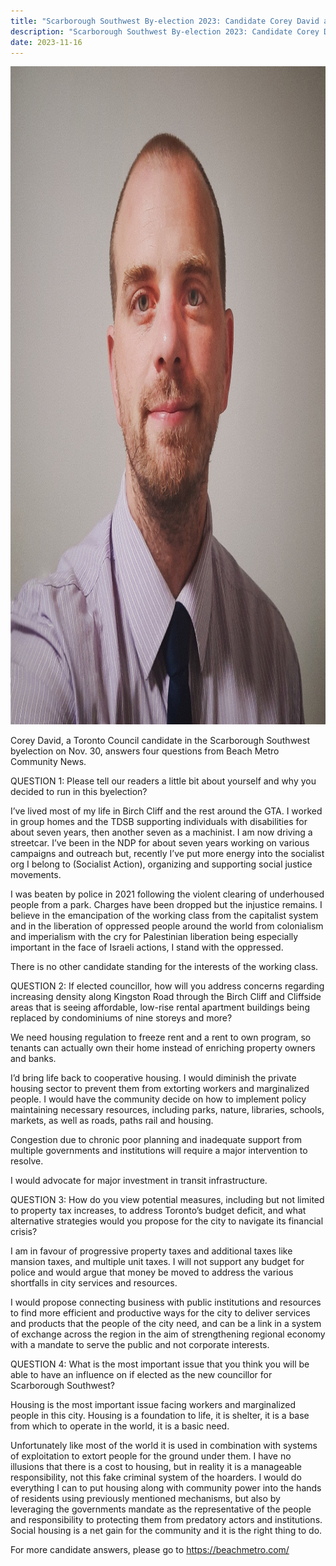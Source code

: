 ```yaml
---
title: "Scarborough Southwest By-election 2023: Candidate Corey David answers"
description: "Scarborough Southwest By-election 2023: Candidate Corey David answers"
date: 2023-11-16
---
```


<img
    src="./../img/candidate-corey-david.jpg"
    alt="Municipal Socialist Alliance Candidate for Scarborough Southwest, Ward 20"
    width="1080"
    height="1053"
  />

Corey David, a Toronto Council candidate in the Scarborough Southwest byelection on Nov. 30, answers four questions from Beach Metro Community News.

QUESTION 1: Please tell our readers a little bit about yourself and why you decided to run in this byelection?

I’ve lived most of my life in Birch Cliff and the rest around the GTA. I worked in group homes and the TDSB supporting individuals with disabilities for about seven years, then another seven as a machinist. I am now driving a streetcar. I’ve been in the NDP for about seven years working on various campaigns and outreach but, recently I’ve put more energy into the socialist org I belong to (Socialist Action), organizing and supporting social justice movements.

I was beaten by police in 2021 following the violent clearing of underhoused people from a park. Charges have been dropped but the injustice remains. I believe in the emancipation of the working class from the capitalist system and in the liberation of oppressed people around the world from colonialism and imperialism with the cry for Palestinian liberation being especially important in the face of Israeli actions, I stand with the oppressed.

There is no other candidate standing for the interests of the working class.

QUESTION 2: If elected councillor, how will you address concerns regarding increasing density along Kingston Road through the Birch Cliff and Cliffside areas that is seeing affordable, low-rise rental apartment buildings being replaced by condominiums of nine storeys and more?

We need housing regulation to freeze rent and a rent to own program, so tenants can actually own their home instead of enriching property owners and banks.

I’d bring life back to cooperative housing. I would diminish the private housing sector to prevent them from extorting workers and marginalized people. I would have the community decide on how to implement policy maintaining necessary resources, including parks, nature, libraries, schools, markets, as well as roads, paths rail and housing.

Congestion due to chronic poor planning and inadequate support from multiple governments and institutions will require a major intervention to resolve.

I would advocate for major investment in transit infrastructure.

QUESTION 3: How do you view potential measures, including but not limited to property tax increases, to address Toronto’s budget deficit, and what alternative strategies would you propose for the city to navigate its financial crisis?

I am in favour of progressive property taxes and additional taxes like mansion taxes, and multiple unit taxes. I will not support any budget for police and would argue that money be moved to address the various shortfalls in city services and resources.

I would propose connecting business with public institutions and resources to find more efficient and productive ways for the city to deliver services and products that the people of the city need, and can be a link in a system of exchange across the region in the aim of strengthening regional economy with a mandate to serve the public and not corporate interests.

QUESTION 4: What is the most important issue that you think you will be able to have an influence on if elected as the new councillor for Scarborough Southwest?

Housing is the most important issue facing workers and marginalized people in this city. Housing is a foundation to life, it is shelter, it is a base from which to operate in the world, it is a basic need.

Unfortunately like most of the world it is used in combination with systems of exploitation to extort people for the ground under them. I have no illusions that there is a cost to housing, but in reality it is a manageable responsibility, not this fake criminal system of the hoarders. I would do everything I can to put housing along with community power into the hands of residents using previously mentioned mechanisms, but also by leveraging the governments mandate as the representative of the people and responsibility to protecting them from predatory actors and institutions. Social housing is a net gain for the community and it is the right thing to do.

For more candidate answers, please go to https://beachmetro.com/
